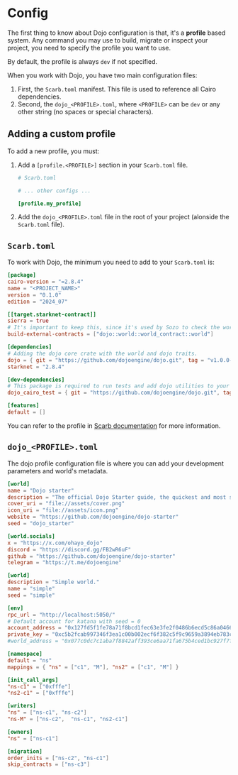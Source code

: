 # Config

The first thing to know about Dojo configuration is that, it's a **profile** based system.
Any command you may use to build, migrate or inspect your project, you need to specify the profile you want to use.

By default, the profile is always `dev` if not specified.

When you work with Dojo, you have two main configuration files:

1. First, the `Scarb.toml` manifest. This file is used to reference all Cairo dependencies.
2. Second, the `dojo_<PROFILE>.toml`, where `<PROFILE>` can be `dev` or any other string (no spaces or special characters).

## Adding a custom profile

To add a new profile, you must:

1. Add a `[profile.<PROFILE>]` section in your `Scarb.toml` file.
    ```toml
    # Scarb.toml

    # ... other configs ...

    [profile.my_profile]
    ```

2. Add the `dojo_<PROFILE>.toml` file in the root of your project (alonside the `Scarb.toml` file).

## `Scarb.toml`

To work with Dojo, the minimum you need to add to your `Scarb.toml` is:

```toml
[package]
cairo-version = "=2.8.4"
name = "<PROJECT_NAME>"
version = "0.1.0"
edition = "2024_07"

[[target.starknet-contract]]
sierra = true
# It's important to keep this, since it's used by Sozo to check the world version.
build-external-contracts = ["dojo::world::world_contract::world"]

[dependencies]
# Adding the dojo core crate with the world and dojo traits.
dojo = { git = "https://github.com/dojoengine/dojo.git", tag = "v1.0.0-rc.0" }
starknet = "2.8.4"

[dev-dependencies]
# This package is required to run tests and add dojo utilities to your project in test only.
dojo_cairo_test = { git = "https://github.com/dojoengine/dojo.git", tag = "v1.0.0-rc.0" }

[features]
default = []
```

You can refer to the profile in [Scarb documentation](https://docs.swmansion.com/scarb/docs/guides/defining-custom-profiles.html) for more information.


## `dojo_<PROFILE>.toml`

The dojo profile configuration file is where you can add your development parameters and world's metadata.

```toml
[world]
name = "Dojo starter"
description = "The official Dojo Starter guide, the quickest and most streamlined way to get your Dojo Autonomous World up and running. This guide will assist you with the initial setup, from cloning the repository to deploying your world."
cover_uri = "file://assets/cover.png"
icon_uri = "file://assets/icon.png"
website = "https://github.com/dojoengine/dojo-starter"
seed = "dojo_starter"

[world.socials]
x = "https://x.com/ohayo_dojo"
discord = "https://discord.gg/FB2wR6uF"
github = "https://github.com/dojoengine/dojo-starter"
telegram = "https://t.me/dojoengine"

[world]
description = "Simple world."
name = "simple"
seed = "simple"

[env]
rpc_url = "http://localhost:5050/"
# Default account for katana with seed = 0
account_address = "0x127fd5f1fe78a71f8bcd1fec63e3fe2f0486b6ecd5c86a0466c3a21fa5cfcec"
private_key = "0xc5b2fcab997346f3ea1c00b002ecf6f382c5f9c9659a3894eb783c5320f912"
#world_address = "0x077c0dc7c1aba7f8842aff393ce6aa71fa675b4ced1bc927f7fc971b6acd92fc"

[namespace]
default = "ns"
mappings = { "ns" = ["c1", "M"], "ns2" = ["c1", "M"] }

[init_call_args]
"ns-c1" = ["0xfffe"]
"ns2-c1" = ["0xfffe"]

[writers]
"ns" = ["ns-c1", "ns-c2"]
"ns-M" = ["ns-c2",  "ns-c1", "ns2-c1"]

[owners]
"ns" = ["ns-c1"]

[migration]
order_inits = ["ns-c2", "ns-c1"]
skip_contracts = ["ns-c3"]
```
